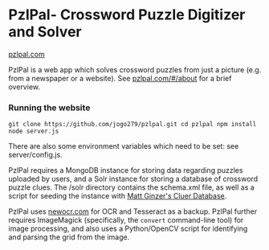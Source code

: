 
PzlPal- Crossword Puzzle Digitizer and Solver
===========================

[pzlpal.com](http://pzlpal.com/)

PzlPal is a web app which solves crossword puzzles from just a picture (e.g. from a newspaper or a website). See [pzlpal.com/#/about](http://pzlpal.com/#/about) for a brief overview.

### Running the website

`
git clone https://github.com/jogo279/pzlpal.git
cd pzlpal
npm install
node server.js
`

There are also some environment variables which need to be set: see server/config.js. 

PzlPal requires a MongoDB instance for storing data regarding puzzles uploaded by users, and a Solr instance for storing a database of crossword puzzle clues. The /solr directory contains the schema.xml file, as well as a script for seeding the instance with [Matt Ginzer's Cluer Database](http://www.otsys.com/clue/).

PzlPal uses [newocr.com](http://newocr.com/) for OCR and Tesseract as a backup. PzlPal further requires ImageMagick (specifically, the `convert` command-line tool) for image processing, and also uses a Python/OpenCV script for identifying and parsing the grid from the image.
